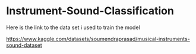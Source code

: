 # Instrument-Sound-Classification

Here is the link to the data set i used to train the model

https://www.kaggle.com/datasets/soumendraprasad/musical-instruments-sound-dataset
